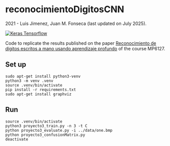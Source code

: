 # reconocimientoDigitosCNN
2021 - Luis Jimenez, Juan M. Fonseca (last updated on July 2025).

[![Keras Tensorflow](https://github.com/juanfonsecasolis/reconocimientoDigitosCNN/actions/workflows/python-package-conda.yml/badge.svg)](https://github.com/juanfonsecasolis/reconocimientoDigitosCNN/actions/workflows/python-package-conda.yml)

Code to replicate the results published on the paper [Reconocimiento de dígitos escritos a mano usando aprendizaje profundo](https://www.academia.edu/40196440/Reconocimiento_de_d%C3%ADgitos_escritos_a_mano_usando_aprendizaje_profundo) of the course MP6127.

## Set up
```
sudo apt-get install python3-venv
python3 -m venv .venv
source .venv/bin/activate
pip install -r requirements.txt
sudo apt-get install graphviz
```

## Run
```
source .venv/bin/activate
python3 proyecto3_train.py -n 3 -t C
python proyecto3_evaluate.py -i ../data/one.bmp
python proyecto3_confusionMatrix.py
deactivate
```
